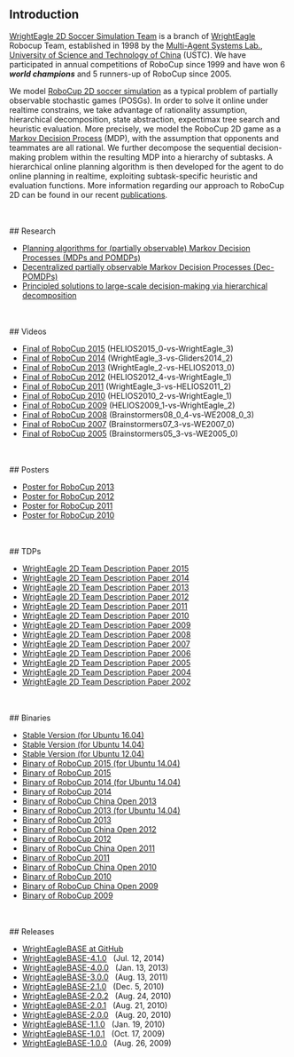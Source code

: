 ## Introduction

[WrightEagle 2D Soccer Simulation Team](http://www.wrighteagle.org/2d/) is a branch of [WrightEagle](http://www.wrighteagle.org/) Robocup Team, established in 1998 by the [Multi-Agent Systems Lab.](http://wrighteagle.org), [University of Science and Technology of China](http://www.ustc.edu.cn) (USTC). We have participated in annual competitions of RoboCup since 1999 and have won 6 ***world champions*** and 5 runners-up of RoboCup since 2005.

We model [RoboCup 2D soccer simulation](https://en.wikipedia.org/wiki/RoboCup_2D_Soccer_Simulation_League) as a typical problem of partially observable stochastic games (POSGs). In order to solve it online under realtime constrains, we take advantage of rationality assumption, hierarchical decomposition, state abstraction, expectimax tree search and heuristic evaluation. More precisely, we model the RoboCup 2D game as a [Markov Decision Process](https://en.wikipedia.org/wiki/Markov_decision_process) (MDP), with the assumption that opponents and teammates are all rational. We further decompose the sequential decision-making problem within the resulting MDP into a hierarchy of subtasks. A hierarchical online planning algorithm is then developed for the agent to do online planning in realtime, exploiting subtask-specific heuristic and evaluation functions. More information regarding our approach to RoboCup 2D can be found in our recent [publications](http://wrighteagle2d.github.io/publications.html).

<br>
<br>
## Research

-   [Planning algorithms for (partially observable) Markov Decision Processes (MDPs and POMDPs)](http://www.wrighteagle.org/en/research/planning.php)
-   [Decentralized partially observable Markov Decision Processes (Dec-POMDPs)](http://www.wrighteagle.org/en/research/decpomdp.php)
-   [Principled solutions to large-scale decision-making via hierarchical decomposition](http://www.wrighteagle.org/en/research/decisionmaking.php)

<br>
<br>
## Videos

-   [Final of RoboCup 2015](https://www.youtube.com/watch?v=Ptzv9NF9opM) (HELIOS2015\_0-vs-WrightEagle\_3)
-   [Final of RoboCup 2014](https://www.youtube.com/watch?v=kRIygFjlD_Q) (WrightEagle\_3-vs-Gliders2014\_2)
-   [Final of RoboCup 2013](https://www.youtube.com/watch?v=BoWoIc4IrtI) (WrightEagle\_2-vs-HELIOS2013\_0)
-   [Final of RoboCup 2012](https://www.youtube.com/watch?v=cDhSjSYPvdE) (HELIOS2012\_4-vs-WrightEagle\_1)
-   [Final of RoboCup 2011](https://www.youtube.com/watch?v=leNDA5tzUfk) (WrightEagle\_3-vs-HELIOS2011\_2)
-   [Final of RoboCup 2010](https://www.youtube.com/watch?v=BVWkndHk3AE) (HELIOS2010\_2-vs-WrightEagle\_1)
-   [Final of RoboCup 2009](https://www.youtube.com/watch?v=Q18Wxs3Da-8) (HELIOS2009\_1-vs-WrightEagle\_2)
-   [Final of RoboCup 2008](https://www.youtube.com/watch?v=w1c_8TWX8dY) (Brainstormers08\_0\_4-vs-WE2008\_0\_3)
-   [Final of RoboCup 2007](https://www.youtube.com/watch?v=ceDDg_l6_J0) (Brainstormers07\_3-vs-WE2007\_0)
-   [Final of RoboCup 2005](https://www.youtube.com/watch?v=FiFj0HQXaGw) (Brainstormers05\_3-vs-WE2005\_0)

<br>
<br>
## Posters

-   [Poster for RoboCup 2013](posters/poster13.pdf)
-   [Poster for RoboCup 2012](posters/poster12.pdf)
-   [Poster for RoboCup 2011](posters/poster11.pdf)
-   [Poster for RoboCup 2010](posters/poster10.pdf)

<br>
<br>
## TDPs

-   [WrightEagle 2D Team Description Paper 2015](tdps/WrightEagle2015_2D_Soccer_Simulation_Team_Description_Paper.pdf)
-   [WrightEagle 2D Team Description Paper 2014](tdps/WrightEagle2014_2D_Soccer_Simulation_Team_Description_Paper.pdf)
-   [WrightEagle 2D Team Description Paper 2013](tdps/WrightEagle2013_2D_Soccer_Simulation_Team_Description_Paper.pdf)
-   [WrightEagle 2D Team Description Paper 2012](tdps/WrightEagle2012_2D_Soccer_Simulation_Team_Description_Paper.pdf)
-   [WrightEagle 2D Team Description Paper 2011](tdps/WrightEagle2011_2D_Soccer_Simulation_Team_Description_Paper.pdf)
-   [WrightEagle 2D Team Description Paper 2010](tdps/WrightEagle2010_2D_Soccer_Simulation_Team_Description_Paper.pdf)
-   [WrightEagle 2D Team Description Paper 2009](tdps/WrightEagle2009_2D_Soccer_Simulation_Team_Description_Paper.pdf)
-   [WrightEagle 2D Team Description Paper 2008](tdps/WrightEagle2008_2D_Soccer_Simulation_Team_Description_Paper.pdf)
-   [WrightEagle 2D Team Description Paper 2007](tdps/WrightEagle2007_2D_Soccer_Simulation_Team_Description_Paper.pdf)
-   [WrightEagle 2D Team Description Paper 2006](tdps/WrightEagle2006_2D_Soccer_Simulation_Team_Description_Paper.pdf)
-   [WrightEagle 2D Team Description Paper 2005](tdps/WrightEagle2005_2D_Soccer_Simulation_Team_Description_Paper.pdf)
-   [WrightEagle 2D Team Description Paper 2004](tdps/WrightEagle2004_2D_Soccer_Simulation_Team_Description_Paper.pdf)
-   [WrightEagle 2D Team Description Paper 2002](tdps/WrightEagle2002_2D_Soccer_Simulation_Team_Description_Paper.pdf)

<br>
<br>
## Binaries

-   [Stable Version (for Ubuntu 16.04)](binaries/WrightEagle_stable_ubuntu_16.04.tar.gz)
-   [Stable Version (for Ubuntu 14.04)](binaries/WrightEagle_stable_ubuntu_14.04.tar.gz)
-   [Stable Version (for Ubuntu 12.04)](binaries/WrightEagle_stable_ubuntu_12.04.tar.gz)
-   [Binary of RoboCup 2015 (for Ubuntu 14.04)](binaries/WrightEagle_rc15_ubuntu_14.04_release.tar.gz)
-   [Binary of RoboCup 2015](binaries/WrightEagle_rc15_release.tar.gz)
-   [Binary of RoboCup 2014 (for Ubuntu 14.04)](binaries/WrightEagle_rc14_ubuntu_14.04_release.tar.gz)
-   [Binary of RoboCup 2014](binaries/WrightEagle_rc14_release.tar.gz)
-   [Binary of RoboCup China Open 2013](binaries/WrightEagle_chinaopen13_release.tar.gz)
-   [Binary of RoboCup 2013 (for Ubuntu 14.04)](binaries/WrightEagle_rc13_ubuntu_14.04_release.tar.gz)
-   [Binary of RoboCup 2013](binaries/WrightEagle_rc13_release.tar.gz)
-   [Binary of RoboCup China Open 2012](binaries/WrightEagle_chinaopen12_release.tar.gz)
-   [Binary of RoboCup 2012](binaries/WrightEagle_rc12_release.tar.gz)
-   [Binary of RoboCup China Open 2011](binaries/WrightEagle_chinaopen11_release.tar.gz)
-   [Binary of RoboCup 2011](binaries/WrightEagle_rc11_release.tar.gz)
-   [Binary of RoboCup China Open 2010](binaries/WrightEagle_chinaopen10_release.tar.gz)
-   [Binary of RoboCup 2010](binaries/WrightEagle_rc10_release.tar.gz)
-   [Binary of RoboCup China Open 2009](binaries/WrightEagle_chinaopen09_release.tar.gz)
-   [Binary of RoboCup 2009](binaries/WrightEagle_rc09_release.tar.gz)

<br>
<br>
## Releases

-   [WrightEagleBASE at GitHub](https://github.com/wrighteagle2d/wrighteaglebase)
-   [WrightEagleBASE-4.1.0](releases/WrightEagleBASE-4.1.0.tar.gz)   (Jul. 12, 2014)
-   [WrightEagleBASE-4.0.0](releases/WrightEagleBASE-4.0.0.tar.gz)   (Jan. 13, 2013)
-   [WrightEagleBASE-3.0.0](releases/WrightEagleBASE-3.0.0.tar.gz)   (Aug. 13, 2011)
-   [WrightEagleBASE-2.1.0](releases/WrightEagleBASE-2.1.0.tar.gz)   (Dec. 5, 2010)
-   [WrightEagleBASE-2.0.2](releases/WrightEagleBASE-2.0.2.tar.gz)   (Aug. 24, 2010)
-   [WrightEagleBASE-2.0.1](releases/WrightEagleBASE-2.0.1.tar.gz)   (Aug. 21, 2010)
-   [WrightEagleBASE-2.0.0](releases/WrightEagleBASE-2.0.0.tar.gz)   (Aug. 20, 2010)
-   [WrightEagleBASE-1.1.0](releases/WrightEagleBASE-1.1.0.tar.gz)   (Jan. 19, 2010)
-   [WrightEagleBASE-1.0.1](releases/WrightEagleBASE-1.0.1.tar.gz)   (Oct. 17, 2009)
-   [WrightEagleBASE-1.0.0](releases/WrightEagleBASE-1.0.0.tar.gz)   (Aug. 26, 2009)

